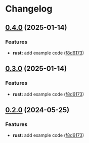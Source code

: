 # Changelog

## [0.4.0](https://github.com/dinhdobathi1992/release-please-monorepo-example/compare/hello_rust-v0.3.0...hello_rust@v0.4.0) (2025-01-14)


### Features

* **rust:** add example code ([f8d6173](https://github.com/dinhdobathi1992/release-please-monorepo-example/commit/f8d61736e63e4c1baf1d881c50556fa0ba6829d0))

## [0.3.0](https://github.com/dinhdobathi1992/release-please-monorepo-example/compare/hello_rust-v0.2.0...hello_rust@v0.3.0) (2025-01-14)


### Features

* **rust:** add example code ([f8d6173](https://github.com/dinhdobathi1992/release-please-monorepo-example/commit/f8d61736e63e4c1baf1d881c50556fa0ba6829d0))

## [0.2.0](https://github.com/amarjanica/release-please-monorepo-example/compare/hello_rust-v0.1.0...hello_rust@v0.2.0) (2024-05-25)


### Features

* **rust:** add example code ([f8d6173](https://github.com/amarjanica/release-please-monorepo-example/commit/f8d61736e63e4c1baf1d881c50556fa0ba6829d0))
